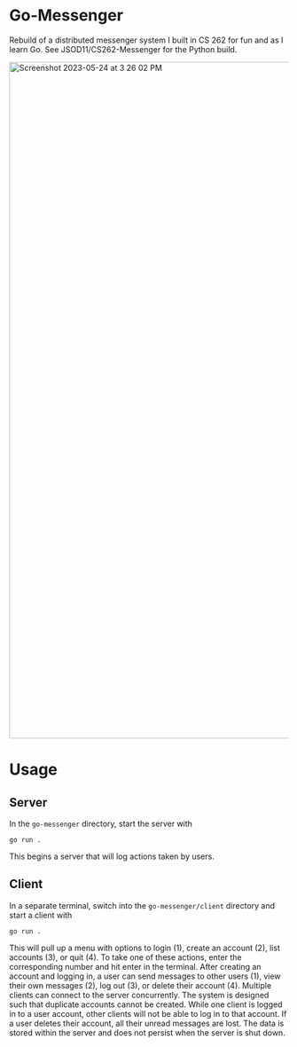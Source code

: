 # Go-Messenger

Rebuild of a distributed messenger system I built in CS 262 for fun and as I learn Go. See JSOD11/CS262-Messenger for the Python build.

<img width="1220" alt="Screenshot 2023-05-24 at 3 26 02 PM" src="https://github.com/JSOD11/Go-Messenger/assets/55005116/a09b5080-5e59-45c8-ab45-e98c2a538184">

# Usage

## Server
In the `go-messenger` directory, start the server with
```
go run .
```
This begins a server that will log actions taken by users.

## Client
In a separate terminal, switch into the `go-messenger/client` directory and start a client with
```
go run .
```
This will pull up a menu with options to login (1), create an account (2), list accounts (3), or quit (4). To take one of these actions, enter the corresponding number and hit enter in the terminal. After creating an account and logging in, a user can send messages to other users (1), view their own messages (2), log out (3), or delete their account (4). Multiple clients can connect to the server concurrently. The system is designed such that duplicate accounts cannot be created. While one client is logged in to a user account, other clients will not be able to log in to that account. If a user deletes their account, all their unread messages are lost. The data is stored within the server and does not persist when the server is shut down.
